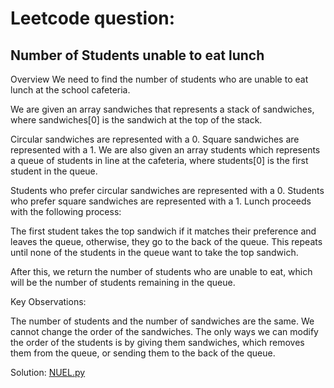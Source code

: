 # Leetcode question:
## Number of Students unable to eat lunch
Overview
We need to find the number of students who are unable to eat lunch at the school cafeteria.

We are given an array sandwiches that represents a stack of sandwiches, where sandwiches[0] is the sandwich at the top of the stack.

Circular sandwiches are represented with a 0.
Square sandwiches are represented with a 1.
We are also given an array students which represents a queue of students in line at the cafeteria, where students[0] is the first student in the queue.

Students who prefer circular sandwiches are represented with a 0.
Students who prefer square sandwiches are represented with a 1.
Lunch proceeds with the following process:

The first student takes the top sandwich if it matches their preference and leaves the queue, otherwise, they go to the back of the queue. This repeats until none of the students in the queue want to take the top sandwich.

After this, we return the number of students who are unable to eat, which will be the number of students remaining in the queue.

Key Observations:

The number of students and the number of sandwiches are the same.
We cannot change the order of the sandwiches.
The only ways we can modify the order of the students is by giving them sandwiches, which removes them from the queue, or sending them to the back of the queue.

Solution: [NUEL.py](https://github.com/absognety/Competitive-Coding-Platforms/blob/master/LeetCode/NUEL.py)
